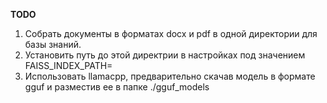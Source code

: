 **TODO**
1. Собрать документы в форматах docx и pdf в одной директории для базы знаний.
2. Установить путь до этой директрии в настройках под значением FAISS_INDEX_PATH=
3. Использовать llamacpp, предварительно скачав модель в формате gguf и разместив ее в папке ./gguf_models
